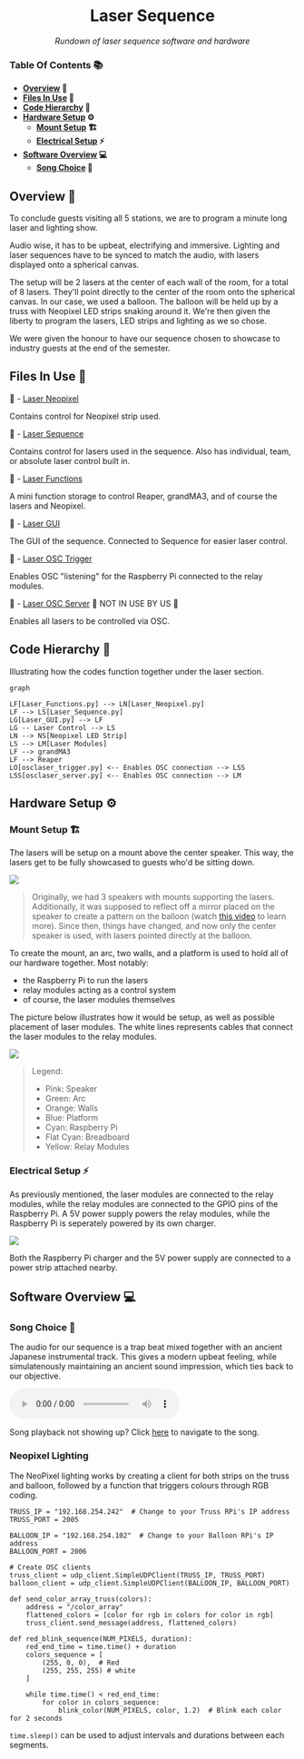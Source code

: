<h1 align="center">
Laser Sequence
</h1>

<p align="center">
  <i align="center">
  Rundown of laser sequence software and hardware
  </i>
</p>

### Table Of Contents 📚

<b>

- [Overview](#overview) 📃
- [Files In Use](#files-in-use) 📂
- [Code Hierarchy](#hierarchy) 👑
- [Hardware Setup](#hardware) ⚙️
  - [Mount Setup](#hardware-mount) 🏗️
  - [Electrical Setup](#hardware-electrical) ⚡
- [Software Overview](#software) 💻
  - [Song Choice](#software-song) 🎵

</b>

## <a id="overview"> Overview 📃</a>

To conclude guests visiting all 5 stations, we are to program a minute long laser and lighting show.

Audio wise, it has to be upbeat, electrifying and immersive. Lighting and laser sequences have to be synced to match the audio, with lasers displayed onto a spherical canvas.

The setup will be 2 lasers at the center of each wall of the room, for a total of 8 lasers. They'll point directly to the center of the room onto the spherical canvas. In our case, we used a balloon. The balloon will be held up by a truss with Neopixel LED strips snaking around it. We're then given the liberty to program the lasers, LED strips and lighting as we so chose.

We were given the honour to have our sequence chosen to showcase to industry guests at the end of the semester.

## <a id="files-in-use"> Files In Use 📂</a>

📄 - [Laser Neopixel](https://github.com/uselesskcid/EGL314-Project-S.O.N.I.C-Team-C-POC/blob/main/Final_Presentation/Codes/FP_Laser_Neopixel.py)

Contains control for Neopixel strip used.

📄 - [Laser Sequence](https://github.com/uselesskcid/EGL314-Project-S.O.N.I.C-Team-C-POC/blob/main/Final_Presentation/Codes/FP_Laser_Sequence.py)

Contains control for lasers used in the sequence. Also has individual, team, or absolute laser control built in.

📄 - [Laser Functions](https://github.com/uselesskcid/EGL314-Project-S.O.N.I.C-Team-C-POC/blob/main/Final_Presentation/Codes/FP_Laser_Functions.py)

A mini function storage to control Reaper, grandMA3, and of course the lasers and Neopixel.

📄 - [Laser GUI](https://github.com/uselesskcid/EGL314-Project-S.O.N.I.C-Team-C-POC/blob/main/Final_Presentation/Codes/FP_Laser_GUI.py)

The GUI of the sequence. Connected to Sequence for easier laser control.

📄 - [Laser OSC Trigger](https://github.com/uselesskcid/EGL314-Project-S.O.N.I.C-Team-C-POC/blob/main/Final_Presentation/Codes/FP_Laser_osclaser_trigger.py)

Enables OSC "listening" for the Raspberry Pi connected to the relay modules.

📄 - [Laser OSC Server](https://github.com/uselesskcid/EGL314-Project-S.O.N.I.C-Team-C-POC/blob/main/Final_Presentation/Codes/FP_Laser_osclaser_server.py) 🚫 NOT IN USE BY US 🚫

Enables all lasers to be controlled via OSC.
## <a id="hierarchy"> Code Hierarchy 👑</a>

Illustrating how the codes function together under the laser section.

```mermaid
graph

LF[Laser_Functions.py] --> LN[Laser_Neopixel.py]
LF --> LS[Laser_Sequence.py]
LG[Laser_GUI.py] --> LF
LG -- Laser Control --> LS
LN --> NS[Neopixel LED Strip]
LS --> LM[Laser Modules]
LF --> grandMA3
LF --> Reaper
LO[osclaser_trigger.py] <-- Enables OSC connection --> LSS
LSS[osclaser_server.py] <-- Enables OSC connection --> LM

```
## <a id="hardware"> Hardware Setup ⚙️</a>

### <a id="hardware-mount"> Mount Setup 🏗️</a>
The lasers will be setup on a mount above the center speaker. This way, the lasers get to be fully showcased to guests who'd be sitting down.

![](laser_assets/Laser_OG.jpg)

> Originally, we had 3 speakers with mounts supporting the lasers. Additionally, it was supposed to reflect off a mirror placed on the speaker to create a pattern on the balloon (watch [this video](https://www.youtube.com/watch?v=C-V1uXeyGmg) to learn more). Since then, things have changed, and now only the center speaker is used, with lasers pointed directly at the balloon.

To create the mount, an arc, two walls, and a platform is used to hold all of our hardware together. Most notably:

- the Raspberry Pi to run the lasers
- relay modules acting as a control system
- of course, the laser modules themselves

The picture below illustrates how it would be setup, as well as possible placement of laser modules. The white lines represents cables that connect the laser modules to the relay modules.

![](laser_assets/Laser_Mount_3D.png)
> Legend:
>- Pink: Speaker
>- Green: Arc
>- Orange: Walls
>- Blue: Platform
>- Cyan: Raspberry Pi
>- Flat Cyan: Breadboard
>- Yellow: Relay Modules


### <a id="hardware-electrical"> Electrical Setup ⚡</a>

As previously mentioned, the laser modules are connected to the relay modules, while the relay modules are connected to the GPIO pins of the Raspberry Pi. A 5V power supply powers the relay modules, while the Raspberry Pi is seperately powered by its own charger.

![](laser_assets/Laser_Schematics.png)

Both the Raspberry Pi charger and the 5V power supply are connected to a power strip attached nearby.

## <a id="software"> Software Overview 💻</a>

### <a id="software-song"> Song Choice 🎵</a>

The audio for our sequence is a trap beat mixed together with an ancient Japanese instrumental track. This gives a modern upbeat feeling, while simulatenously maintaining an ancient sound impression, which ties back to our objective.

<audio controls src="laser_assets/Laser_Sequence_Song.wav" title="Song">
Your browser does not support the audio element.
</audio>

Song playback not showing up?  Click [here](https://github.com/uselesskcid/EGL314-Project-S.O.N.I.C-Team-C-POC/blob/main/Final_Presentation/Laser_Sequence/laser_assets/Laser_Sequence_Song.wav) to navigate to the song.

### <a id="software-np"> Neopixel Lighting </a>

The NeoPixel lighting works by creating a client for both strips on the truss and balloon, followed by a function that triggers colours through RGB coding.
```
TRUSS_IP = "192.168.254.242"  # Change to your Truss RPi's IP address
TRUSS_PORT = 2005

BALLOON_IP = "192.168.254.102"  # Change to your Balloon RPi's IP address
BALLOON_PORT = 2006

# Create OSC clients
truss_client = udp_client.SimpleUDPClient(TRUSS_IP, TRUSS_PORT)
balloon_client = udp_client.SimpleUDPClient(BALLOON_IP, BALLOON_PORT)

def send_color_array_truss(colors):
    address = "/color_array"
    flattened_colors = [color for rgb in colors for color in rgb]
    truss_client.send_message(address, flattened_colors)

def red_blink_sequence(NUM_PIXELS, duration):
    red_end_time = time.time() + duration
    colors_sequence = [
        (255, 0, 0),  # Red
        (255, 255, 255) # white
    ]
    
    while time.time() < red_end_time:
        for color in colors_sequence:
            blink_color(NUM_PIXELS, color, 1.2)  # Blink each color for 2 seconds
```

`time.sleep()` can be used to adjust intervals and durations between each segments.



